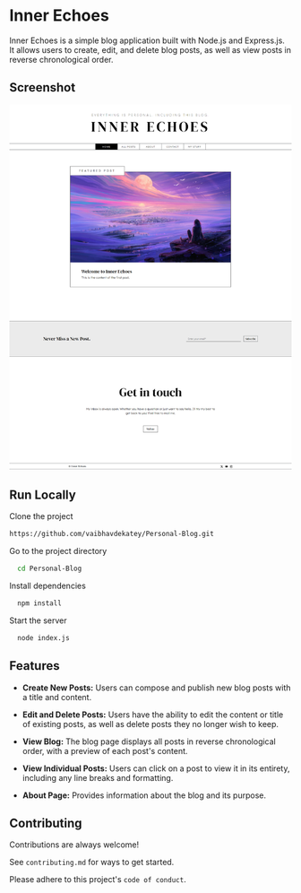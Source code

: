 
# Inner Echoes

Inner Echoes is a simple blog application built with Node.js and Express.js. It allows users to create, edit, and delete blog posts, as well as view posts in reverse chronological order.


## Screenshot

![App Screenshot](./public/assets/screencapture-inner-echoes.png)


## Run Locally

Clone the project

```bash
https://github.com/vaibhavdekatey/Personal-Blog.git
```

Go to the project directory

```bash
  cd Personal-Blog
```

Install dependencies

```bash
  npm install
```

Start the server

```bash
  node index.js
```


## Features



- **Create New Posts:** Users can compose and publish new blog posts with a title and content.

- **Edit and Delete Posts:** Users have the ability to edit the content or title of existing posts, as well as delete posts they no longer wish to keep.

- **View Blog:** The blog page displays all posts in reverse chronological order, with a preview of each post's content.

- **View Individual Posts:** Users can click on a post to view it in its entirety, including any line breaks and formatting.

- **About Page:** Provides information about the blog and its purpose.
## Contributing

Contributions are always welcome!

See `contributing.md` for ways to get started.

Please adhere to this project's `code of conduct`.

